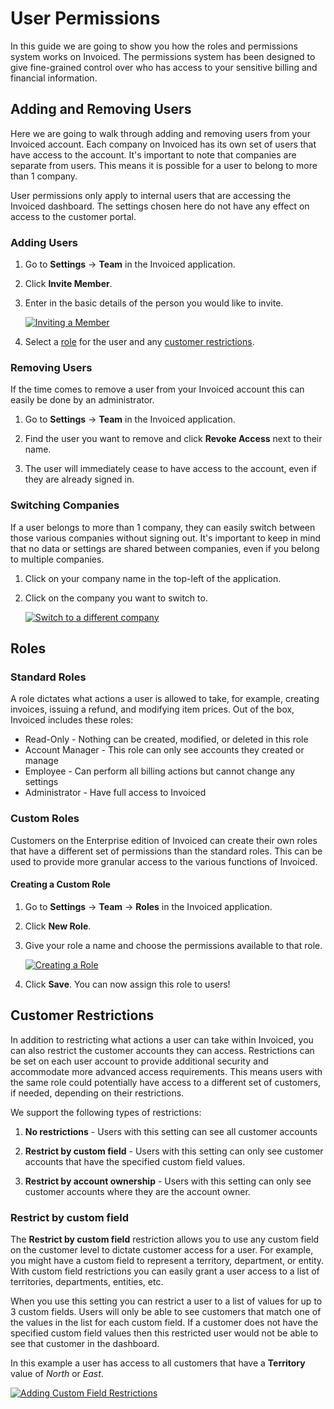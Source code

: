 # User Permissions

In this guide we are going to show you how the roles and permissions system works on Invoiced. The permissions system has been designed to give fine-grained control over who has access to your sensitive billing and financial information.

## Adding and Removing Users

Here we are going to walk through adding and removing users from your Invoiced account. Each company on Invoiced has its own set of users that have access to the account. It's important to note that companies are separate from users. This means it is possible for a user to belong to more than 1 company.

User permissions only apply to internal users that are accessing the Invoiced dashboard. The settings chosen here do not have any effect on access to the customer portal.

### Adding Users

1. Go to **Settings** &rarr; **Team** in the Invoiced application.

2. Click **Invite Member**.

3. Enter in the basic details of the person you would like to invite.

   [![Inviting a Member](../img/invite-member.png)](../img/invite-member.png)

4. Select a [role](#roles) for the user and any [customer restrictions](#customer-restrictions).

### Removing Users

If the time comes to remove a user from your Invoiced account this can easily be done by an administrator.

1. Go to **Settings** &rarr; **Team** in the Invoiced application.

2. Find the user you want to remove and click **Revoke Access** next to their name.

3. The user will immediately cease to have access to the account, even if they are already signed in.

### Switching Companies

If a user belongs to more than 1 company, they can easily switch between those various companies without signing out. It's important to keep in mind that no data or settings are shared between companies, even if you belong to multiple companies.

1. Click on your company name in the top-left of the application.

2. Click on the company you want to switch to.

   [![Switch to a different company](../img/company-switcher.png)](../img/company-switcher.png)

## Roles

### Standard Roles

A role dictates what actions a user is allowed to take, for example, creating invoices, issuing a refund, and modifying item prices. Out of the box, Invoiced includes these roles:
- Read-Only - Nothing can be created, modified, or deleted in this role
- Account Manager - This role can only see accounts they created or manage
- Employee - Can perform all billing actions but cannot change any settings
- Administrator - Have full access to Invoiced

### Custom Roles

Customers on the Enterprise edition of Invoiced can create their own roles that have a different set of permissions than the standard roles. This can be used to provide more granular access to the various functions of Invoiced.

#### Creating a Custom Role

1. Go to **Settings** &rarr; **Team** &rarr; **Roles** in the Invoiced application.

2. Click **New Role**.

3. Give your role a name and choose the permissions available to that role.

   [![Creating a Role](../img/create-role.png)](../img/create-role.png)

4. Click **Save**. You can now assign this role to users!

## Customer Restrictions

In addition to restricting what actions a user can take within Invoiced, you can also restrict the customer accounts they can access. Restrictions can be set on each user account to provide additional security and accommodate more advanced access requirements. This means users with the same role could potentially have access to a different set of customers, if needed, depending on their restrictions.

We support the following types of restrictions:

1. **No restrictions** - Users with this setting can see all customer accounts

2. **Restrict by custom field** - Users with this setting can only see customer accounts that have the specified custom field values.

3. **Restrict by account ownership** - Users with this setting can only see customer accounts where they are the account owner.

### Restrict by custom field

The **Restrict by custom field** restriction allows you to use any custom field on the customer level to dictate customer access for a user. For example, you might have a custom field to represent a territory, department, or entity. With custom field restrictions you can easily grant a user access to a list of territories, departments, entities, etc.

When you use this setting you can restrict a user to a list of values for up to 3 custom fields. Users will only be able to see customers that match one of the values in the list for each custom field. If a customer does not have the specified custom field values then this restricted user would not be able to see that customer in the dashboard.

In this example a user has access to all customers that have a **Territory** value of *North* or *East*.

[![Adding Custom Field Restrictions](../img/custom-field-restrictions.png)](../img/custom-field-restrictions.png)